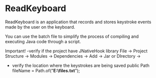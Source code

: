 # ReadKeyboard

ReadKeyboard is an application that records and stores keystroke events made by the user on the keyboard.

You can use the batch file to simplify the process of compiling and executing Java code through a script.

Important! 
-verify if the project have JNativeHook library
    File -> Project Structure -> Modules -> Dependencies -> Add -> Jar or DIrectory -> 
- verify the location where the keystrokes are being saved
    public Path fileName = Path.of("**E:\\files.txt**");
